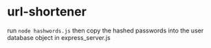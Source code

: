 # url-shortener

run `node hashwords.js` then copy the hashed passwords into the user database object in express_server.js
